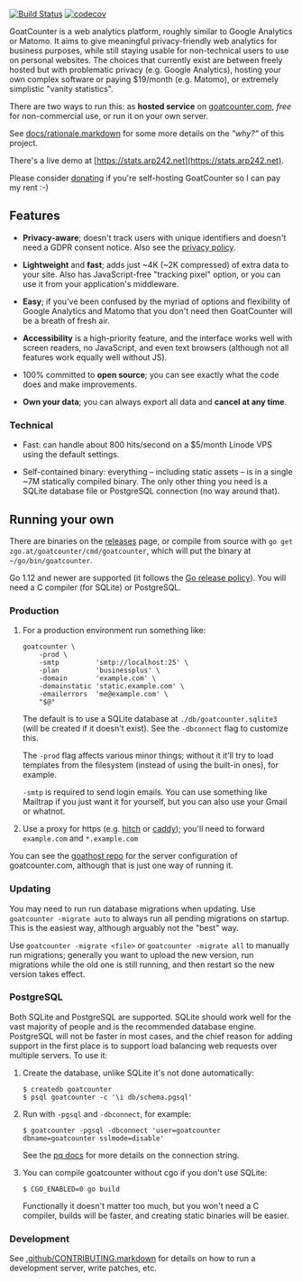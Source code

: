 [![Build Status](https://travis-ci.org/zgoat/goatcounter.svg?branch=master)](https://travis-ci.org/zgoat/goatcounter)
[![codecov](https://codecov.io/gh/zgoat/goatcounter/branch/master/graph/badge.svg)](https://codecov.io/gh/zgoat/goatcounter)

GoatCounter is a web analytics platform, roughly similar to Google Analytics or
Matomo. It aims to give meaningful privacy-friendly web analytics for business
purposes, while still staying usable for non-technical users to use on personal
websites. The choices that currently exist are between freely hosted but with
problematic privacy (e.g. Google Analytics), hosting your own complex software
or paying $19/month (e.g. Matomo), or extremely simplistic "vanity statistics".

There are two ways to run this: as **hosted service** on [goatcounter.com][www],
*free* for non-commercial use, or run it on your own server.

See [docs/rationale.markdown](docs/rationale.markdown) for some more details on
the *"why?"* of this project.

There's a live demo at [https://stats.arp242.net](https://stats.arp242.net).

Please consider [donating][patreon] if you're self-hosting GoatCounter so I can
pay my rent :-)

[patreon]: https://www.patreon.com/arp242
[www]: https://www.goatcounter.com

Features
--------

- **Privacy-aware**; doesn't track users with unique identifiers and doesn't
  need a GDPR consent notice. Also see the [privacy policy][privacy].

- **Lightweight** and **fast**; adds just ~4K (~2K compressed) of extra data to
  your site. Also has JavaScript-free "tracking pixel" option, or you can use it
  from your application's middleware.

- **Easy**; if you've been confused by the myriad of options and flexibility of
  Google Analytics and Matomo that you don't need then GoatCounter will be a
  breath of fresh air.

- **Accessibility** is a high-priority feature, and the interface works well
  with screen readers, no JavaScript, and even text browsers (although not all
  features work equally well without JS).

- 100% committed to **open source**; you can see exactly what the code does and
  make improvements.

- **Own your data**; you can always export all data and **cancel at any time**.

[privacy]: https://www.goatcounter.com/privacy

### Technical

- Fast: can handle about 800 hits/second on a $5/month Linode VPS using the
  default settings.

- Self-contained binary: everything – including static assets – is in a single
  ~7M statically compiled binary. The only other thing you need is a SQLite
  database file or PostgreSQL connection (no way around that).

Running your own
----------------

There are binaries on the [releases][release] page, or compile from source with
`go get zgo.at/goatcounter/cmd/goatcounter`, which will put the binary at
`~/go/bin/goatcounter`.

Go 1.12 and newer are supported (it follows the [Go release policy][rp]). You
will need a C compiler (for SQLite) or PostgreSQL.

[release]: https://github.com/zgoat/goatcounter/releases
[rp]: https://golang.org/doc/devel/release.html#policy

### Production

1. For a production environment run something like:

       goatcounter \
           -prod \
           -smtp         'smtp://localhost:25' \
           -plan         'businessplus' \
           -domain       'example.com' \
           -domainstatic 'static.example.com' \
           -emailerrors  'me@example.com' \
           "$@"

   The default is to use a SQLite database at `./db/goatcounter.sqlite3` (will
   be created if it doesn't exist). See the `-dbconnect` flag to customize this.

   The `-prod` flag affects various minor things; without it it'll try to load
   templates from the filesystem (instead of using the built-in ones), for
   example.

   `-smtp` is required to send login emails. You can use something like Mailtrap
   if you just want it for yourself, but you can also use your Gmail or whatnot.

2. Use a proxy for https (e.g. [hitch][hitch] or [caddy][caddy]); you'll need to
   forward `example.com` and `*.example.com`

You can see the [goathost repo][goathost] for the server configuration of
goatcounter.com, although that is just one way of running it.

[hitch]: https://github.com/varnish/hitch
[caddy]: https://caddyserver.com/
[goathost]: https://github.com/zgoat/goathost

### Updating

You may need to run run database migrations when updating. Use  `goatcounter
-migrate auto` to always run all pending migrations on startup. This is the
easiest way, although arguably not the "best" way.

Use `goatcounter -migrate <file>` or `goatcounter -migrate all` to manually run
migrations; generally you want to upload the new version, run migrations while
the old one is still running, and then restart so the new version takes effect.

### PostgreSQL

Both SQLite and PostgreSQL are supported. SQLite should work well for the vast
majority of people and is the recommended database engine. PostgreSQL will not
be faster in most cases, and the chief reason for adding support in the first
place is to support load balancing web requests over multiple servers. To use
it:

1. Create the database, unlike SQLite it's not done automatically:

       $ createdb goatcounter
       $ psql goatcounter -c '\i db/schema.pgsql'

2. Run with `-pgsql` and `-dbconnect`, for example:

       $ goatcounter -pgsql -dbconnect 'user=goatcounter dbname=goatcounter sslmode=disable'

   See the [pq docs][pq] for more details on the connection string.

3. You can compile goatcounter without cgo if you don't use SQLite:

       $ CGO_ENABLED=0 go build

   Functionally it doesn't matter too much, but you won't need a C compiler,
   builds will be faster, and creating static binaries will be easier.

[pq]: https://godoc.org/github.com/lib/pq

### Development

See [.github/CONTRIBUTING.markdown](/.github/CONTRIBUTING.markdown) for details
on how to run a development server, write patches, etc.
